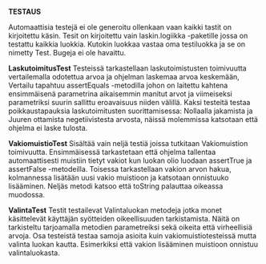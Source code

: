 
**TESTAUS**

Automaattisia testejä ei ole generoitu ollenkaan vaan kaikki tastit on kirjoitettu käsin. Tesit on kirjoitettu vain laskin.logiikka -paketille jossa on testattu kaikkia luokkia. Kutokin luokkaa vastaa oma testiluokka ja se on nimetty <LUOKANNIMI>Test. Bugeja ei ole havaittu.

**LaskutoimitusTest**
Testeissä tarkastellaan laskutoimistusten toimivuutta vertailemalla odotettua arvoa ja ohjelman laskemaa arvoa keskemään, Vertailu tapahtuu assertEquals -metodilla johon on laitettu kahtena ensimmäisenä parametrina aikaisemmin manitut arvot ja viimeiseksi parametriksi suurin sallittu eroavaisuus niiden välillä. Kaksi testeitä testaa poikkaustapauksia laskutoimitusten suorittamisessa: Nollaalla jakamista ja Juuren ottamista negetiivistesta arvosta, näissä molemmissa katsotaan että ohjelma ei laske tulosta.

**VakiomuistioTest**
Sisältää vain neljä testiä joissa tutkitaan Vakiomuistion toimivuutta. Ensimmäisessä tarkastetaan että ohjelma tallentaa automaattisesti muistiin tietyt vakiot kun luokan olio luodaan assertTrue ja assertFalse -metodeilla. Toisessa tarkastellaan vakion arvon hakua, kolmannessa lisätään uusi vakio muistioon ja katsotaan onnistuuko lisääminen. Neljäs metodi katsoo että toString palauttaa oikeassa muodossa.

**ValintaTest**
Testit testailevat Valintaluokan metodeja jotka monet käsittelevät käyttäjän syötteiden oikeellisuuden tarkistamista. Näitä on tarkisteltu tarjoamalla metodien parametreiksi sekä oikeita että virheellisiä arvoja. Osa testeistä testaa samoja asioita kuin vakiomuistiotesteissä mutta valinta luokan kautta. Esimerkiksi että vakion lisääminen muistioon onnistuu valintaluokasta. 

